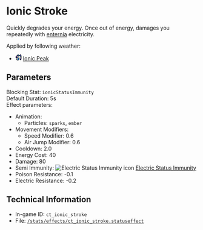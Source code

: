 # Ionic Stroke

Quickly degrades your energy. Once out of energy, damages you repeatedly with [enternia](https://ceterai.github.io/MyEnternia/Wiki/Tags/Enternia) electricity.

Applied by following weather:

- <img src="https://raw.githubusercontent.com/Ceterai/Enternia/main/interface/cockpit/weather/ct_ionic_peak.png" alt="Ionic Peak icon" loading="lazy" width="auto" height="16px"/> [Ionic Peak](https://ceterai.github.io/MyEnternia/Wiki/IonicPeak)

## Parameters

Blocking Stat: `ionicStatusImmunity`  
Default Duration: 5s  
Effect parameters:

- Animation:
  - Particles:  `sparks`,  `ember`
- Movement Modifiers:
  - Speed Modifier: 0.6
  - Air Jump Modifier: 0.6
- Cooldown: 2.0
- Energy Cost: 40
- Damage: 80
- Semi Immunity: <img src="https://starbounder.org/mediawiki/images/4/42/Status_Electric_Resistance.png" alt="Electric Status Immunity icon" loading="lazy" width="16px" height="16px"/> [Electric Status Immunity](https://starbounder.org/Electric_Resistance)
- Poison Resistance: -0.1
- Electric Resistance: -0.2

## Technical Information

- In-game ID: `ct_ionic_stroke`
- File: [`/stats/effects/ct_ionic_stroke.statuseffect`](https://github.com/Ceterai/Enternia/blob/main/stats/effects/ct_ionic_stroke.statuseffect)
